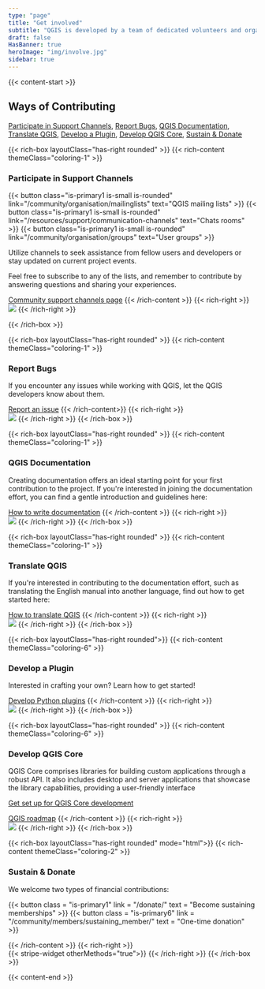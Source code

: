 ```yaml
---
type: "page"
title: "Get involved"
subtitle: "QGIS is developed by a team of dedicated volunteers and organizations. We aim to foster a welcoming community for people of all races, creeds, genders, and walks of life"
draft: false
HasBanner: true
heroImage: "img/involve.jpg"
sidebar: true
---
```

{{< content-start  >}}
## Ways of Contributing

[Participate in Support Channels](#participate-in-support-channels "scroll-on-page"), [Report Bugs](report-bugs "scroll-on-page"), [QGIS Documentation](#qgis-documentation "scroll-on-page"), [Translate QGIS](#translate-qgis "scroll-on-page"), [Develop a Plugin](#develop-a-plugin "scroll-on-page"), [Develop QGIS Core](#develop-qgis-core "scroll-on-page"), [Sustain & Donate](#sustain--donate "scroll-on-page") 

{{< rich-box layoutClass="has-right rounded" >}}
{{< rich-content themeClass="coloring-1" >}}
### Participate in Support Channels

{{< button class="is-primary1 is-small is-rounded" link="/community/organisation/mailinglists" text="QGIS mailing lists" >}} 
{{< button class="is-primary1 is-small is-rounded" link="/resources/support/communication-channels" text="Chats rooms" >}} 
{{< button class="is-primary1 is-small is-rounded" link="/community/organisation/groups" text="User groups" >}} 

Utilize channels to seek assistance from fellow users and developers or stay updated on current project events.

Feel free to subscribe to any of the lists, and remember to contribute by answering questions and sharing your experiences.

[Community support channels page](/resources/support)
{{< /rich-content >}}
{{< rich-right >}}  
![](../img/Channels.jpg)
{{< /rich-right >}}

{{< /rich-box >}}

{{< rich-box layoutClass="has-right rounded" >}}
{{< rich-content themeClass="coloring-1" >}}
### Report Bugs

If you encounter any issues while working with QGIS, let the QGIS developers know about them.

[Report an issue](/resources/support/report-a-bug)
{{< /rich-content>}}
{{< rich-right >}}  
![](../img/Bugs.jpg)
{{< /rich-right >}}
{{< /rich-box >}}

{{< rich-box layoutClass="has-right rounded" >}}
{{< rich-content themeClass="coloring-1" >}}
### QGIS Documentation

Creating documentation offers an ideal starting point for your first contribution to the project. If you're interested in joining the documentation effort, you can find a gentle introduction and guidelines here:

[How to write documentation](https://docs.qgis.org/3.28/en/docs/documentation_guidelines/)
{{< /rich-content >}}
{{< rich-right >}}  
![](../img/Documentation.jpg)
{{< /rich-right >}}
{{< /rich-box >}}

{{< rich-box layoutClass="has-right rounded" >}}
{{< rich-content themeClass="coloring-1" >}}
### Translate QGIS

If you're interested in contributing to the documentation effort, such as translating the English manual into another language, find out how to get started here:

[How to translate QGIS](https://docs.qgis.org/3.28/en/docs/documentation_guidelines/do_translations.html )
{{< /rich-content >}}
{{< rich-right >}}  
![](../img/Translate.jpg)
{{< /rich-right >}}
{{< /rich-box >}}

{{< rich-box layoutClass="has-right rounded">}}
{{< rich-content themeClass="coloring-6" >}}
### Develop a Plugin

Interested in crafting your own? Learn how to get started!

[Develop Python plugins](https://docs.qgis.org/3.28/en/docs/pyqgis_developer_cookbook/index.html)
{{< /rich-content >}}
{{< rich-right >}}  
![](../img/Plugin.jpg)
{{< /rich-right >}}
{{< /rich-box >}}

{{< rich-box layoutClass="has-right rounded" >}}
{{< rich-content themeClass="coloring-6" >}}
### Develop QGIS Core

QGIS Core comprises libraries for building custom applications through a robust API. It also includes desktop and server applications that showcase the library capabilities, providing a user-friendly interface

[Get set up for QGIS Core development](https://docs.qgis.org/3.28/en/docs/developers_guide/index.html )

[QGIS roadmap](/resources/roadmap)
{{< /rich-content >}}
{{< rich-right >}}  
![](../img/Core.jpg)
{{< /rich-right >}}
{{< /rich-box >}}

{{< rich-box layoutClass="has-right rounded" mode="html">}}
{{< rich-content themeClass="coloring-2" >}}
### Sustain & Donate

We welcome two types of financial contributions:

{{< button class = "is-primary1" link = "/donate/" text = "Become sustaining memberships" >}} 
{{< button class = "is-primary6" link = "/community/members/sustaining_member/" text = "One-time donation" >}} 

{{< /rich-content >}}
{{< rich-right >}}  
{{< stripe-widget otherMethods="true">}}
{{< /rich-right >}}
{{< /rich-box >}}


{{< content-end >}}